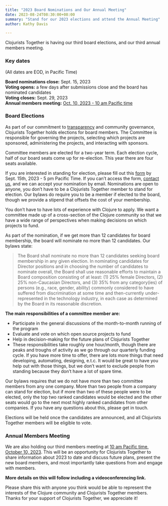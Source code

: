 ```yaml
---
title: "2023 Board Nominations and Our Annual Meeting"
date: 2023-08-24T08:30:00+08:00
summary: "Stand for our 2023 elections and attend the Annual Meeting"
author: Kathy Davis

---
```

Clojurists Together is having our third board elections, and our third annual members meeting.

### Key dates
(All dates are EOD, in Pacific Time)

**Board nominations close:** Sept. 15, 2023  
**Voting opens:** a few days after submissions close and the board has nominated candidates  
**Voting closes:** Sept. 29, 2023  
**Annual members meeting:** [Oct. 10, 2023 - 10 am Pacific time](https://www.timeanddate.com/worldclock/fixedtime.html?msg=Clojurists+Together+Members+Meeting&iso=20231010T10&p1=224&ah=1)  

### Board Elections
As part of our commitment to [transparency](https://www.clojuriststogether.org/transparency/) and community governance, Clojurists Together holds elections for board members. The Committee is responsible for governing the projects, selecting which projects are sponsored, administering the projects, and interacting with sponsors.

Committee members are elected for a two-year term. Each election cycle, half of our board seats come up for re-election. This year there are four seats available.

If you are interested in standing for election, please fill out this [form](https://forms.gle/h7ZzLFSZsq9NLShu9) by Sept. 15th, 2023 -  5 pm Pacific Time. If you can’t access the form, [contact us](https://www.clojuriststogether.org/contact), and we can accept your nomination by email. Nominations are open to anyone, you don’t have to be a Clojurists Together member to stand for election. Our bylaws do require you to be a member if elected to the board, though we provide a stipend that offsets the cost of your membership.

You don’t have to have lots of experience with Clojure to apply. We want a committee made up of a cross-section of the Clojure community so that we have a wide range of perspectives when making decisions on which projects to fund.

As part of the nomination, if we get more than 12 candidates for board membership, the board will nominate no more than 12 candidates. Our bylaws state:

>The Board shall nominate no more than 12 candidates seeking board membership in any given election. In nominating candidates for Director positions and in choosing the number of candidates to nominate overall, the Board shall use reasonable efforts to maintain a Board composition consisting of at least: (1) 25% female Directors, (2) 25% non-Caucasian Directors, and (3) 35% from any category(ies) of persons (e.g., race, gender, ability) commonly considered to have suffered from discrimination at some time and then-currently under-represented in the technology industry, in each case as determined by the Board in its reasonable discretion.

**The main responsibilities of a committee member are:**
- Participate in the general discussions of the month-to-month running of the program
- Evaluate and vote on which open source projects to fund
- Help in decision-making for the future plans of Clojurists Together
- These responsibilities take roughly one hour/month, though there are peaks and troughs of activity as we go through our quarterly funding cycle. If you have more time to offer, there are lots more things that need developing, automating, designing, e.t.c. It would be great to have you help out with those things, but we don’t want to exclude people from standing because they don’t have a lot of spare time.

Our bylaws requires that we do not have more than two committee members from any one company. More than two people from a company can stand for election, but if more than two of these people were to be elected, only the top two ranked candidates would be elected and the other seats would go to the next most highly ranked candidates from other companies. If you have any questions about this, please get in touch.

Elections will be held once the candidates are announced, and all Clojurists Together members will be eligible to vote.

### Annual Members Meeting
We are also holding our third members meeting at [10 am Pacific time, October 10, 2023](https://www.timeanddate.com/worldclock/fixedtime.html?msg=Clojurists+Together+members+meeting&iso=20221129T09&p1=224&ah=1). This will be an opportunity for Clojurists Together to share information about 2023 to date and discuss future plans, present the new board members, and most importantly take questions from and engage with members.

**More details on this will follow including a videoconferencing link.**

Please share this with anyone you think would be able to represent the interests of the Clojure community and Clojurists Together members. Thanks for your support of Clojurists Together, we appreciate it!
